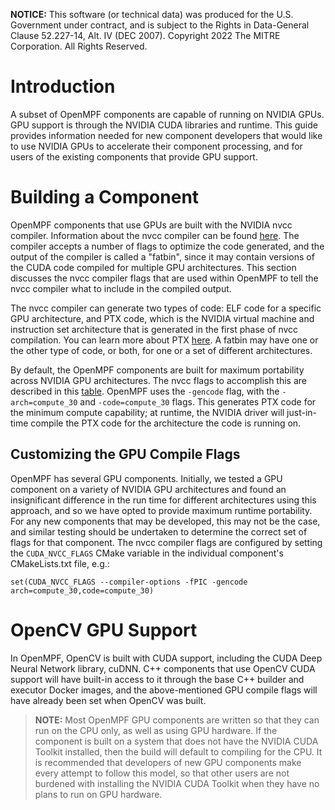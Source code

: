 **NOTICE:** This software (or technical data) was produced for the U.S. Government under contract, and is subject to the
Rights in Data-General Clause 52.227-14, Alt. IV (DEC 2007). Copyright 2022 The MITRE Corporation. All Rights Reserved.

# Introduction

A subset of OpenMPF components are capable of running on NVIDIA GPUs. GPU support is through the NVIDIA CUDA libraries 
and runtime. This guide provides information needed for new component developers that would like to use NVIDIA GPUs 
to accelerate their component processing, and for users of the existing components that provide GPU support.

# Building a Component

OpenMPF components that use GPUs are built with the NVIDIA nvcc compiler. Information about the nvcc compiler can be 
found [here](https://docs.nvidia.com/cuda/cuda-compiler-driver-nvcc/index.html). The compiler accepts a number of 
flags to optimize the code generated, and the output of the compiler is called a "fatbin", since it may contain 
versions of the CUDA code compiled for multiple GPU architectures. This section discusses the nvcc compiler flags that 
are used within OpenMPF to tell the nvcc compiler what to include in the compiled output.

The nvcc compiler can generate two types of code: ELF code for a specific GPU architecture, and PTX code, which is the 
NVIDIA virtual machine and instruction set architecture that is generated in the first phase of nvcc compilation. 
You can learn more about PTX [here](https://docs.nvidia.com/cuda/parallel-thread-execution/index.html). A fatbin may 
have one or the other type of code, or both, for one or a set of different architectures. 

By default, the OpenMPF components are built for maximum portability across NVIDIA GPU architectures. The nvcc flags 
to accomplish this are described in this 
[table](https://docs.nvidia.com/cuda/cuda-compiler-driver-nvcc/index.html#options-for-steering-gpu-code-generation). 
OpenMPF uses the `-gencode` flag, with the `-arch=compute_30` and `-code=compute_30` flags. This generates PTX code 
for the minimum compute capability; at runtime, the NVIDIA driver will just-in-time compile the PTX code for the 
architecture the code is running on.

## Customizing the GPU Compile Flags

OpenMPF has several GPU components. Initially, we tested a GPU component on a variety of NVIDIA GPU architectures and
found an insignificant difference in the run time for different architectures using this approach, and so we have opted
to provide maximum runtime portability. For any new components that may be developed, this may not be the case, and
similar testing should be undertaken to determine the correct set of flags for that component. The nvcc compiler flags
are configured by setting the `CUDA_NVCC_FLAGS` CMake variable in the individual component's CMakeLists.txt file, e.g.:
```
set(CUDA_NVCC_FLAGS --compiler-options -fPIC -gencode arch=compute_30,code=compute_30)
```

# OpenCV GPU Support

In OpenMPF, OpenCV is built with CUDA support, including the CUDA Deep Neural Network library, cuDNN. C++ components
that use OpenCV CUDA support will have built-in access to it through the base C++ builder and executor Docker images, and
the above-mentioned GPU compile flags will have already been set when OpenCV was built.


> **NOTE:** Most OpenMPF GPU components are written so that they can run on the CPU only, as well as using GPU hardware. 
> If the component is built on a system that does not have the NVIDIA CUDA Toolkit installed, then the build will 
> default to compiling for the CPU. It is recommended that developers of new GPU components make every attempt to 
> follow this model, so that other users are not burdened with installing the NVIDIA CUDA Toolkit when they have no 
> plans to run on GPU hardware.
